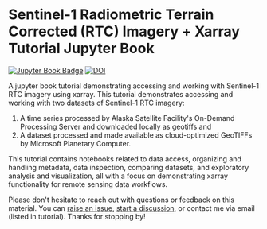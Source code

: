 # Sentinel-1 Radiometric Terrain Corrected (RTC) Imagery + Xarray Tutorial Jupyter Book 
[![Jupyter Book Badge](https://jupyterbook.org/badge.svg)](https://e-marshall.github.io/sentinel1_rtc)
[![DOI](https://zenodo.org/badge/537588743.svg)](https://zenodo.org/doi/10.5281/zenodo.10681095)



A jupyter book tutorial demonstrating accessing and working with Sentinel-1 RTC imagery using xarray. 
This tutorial demonstrates accessing and working with two datasets of Sentinel-1 RTC imagery: 
1) A time series processed by Alaska Satellite Facility's On-Demand Processing Server and downloaded locally as geotiffs and 
2) A dataset processed and made available as cloud-optimized GeoTIFFs by Microsoft Planetary Computer.

This tutorial contains notebooks related to data access, organizing and handling metadata, data inspection, comparing datasets, and exploratory analysis and visualization, all with a focus on demonstrating xarray functionality for remote sensing data workflows. 

Please don't hesitate to reach out with questions or feedback on this material. You can [raise an issue](https://github.com/e-marshall/sentinel1_rtc/issues), [start a discussion](https://github.com/e-marshall/sentinel1_rtc/discussions), or contact me via email (listed in tutorial). Thanks for stopping by! 

